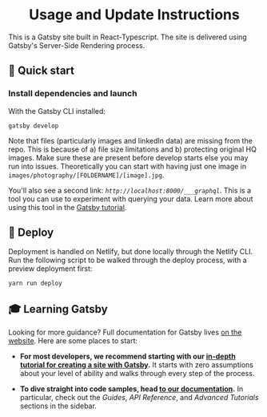 
<h1 align="center">
  Usage and Update Instructions
</h1>

This is a Gatsby site built in React-Typescript. The site is delivered using Gatsby's Server-Side Rendering process. 

## 🚀 Quick start

### Install dependencies and launch

With the Gatsby CLI installed:

```
gatsby develop
```
Note that files (particularly images and linkedIn data) are missing from the repo. This is because of a) file size limitations and b) protecting original HQ images. Make sure these are present before develop starts else you may run into issues. Theoretically you can start with having just one image in `images/photography/[FOLDERNAME]/[image].jpg`.

You'll also see a second link: _`http://localhost:8000/___graphql`_. This is a tool you can use to experiment with querying your data. Learn more about using this tool in the [Gatsby tutorial](https://www.gatsbyjs.org/tutorial/part-five/#introducing-graphiql).


## 💫 Deploy

Deployment is handled on Netlify, but done locally through the Netlify CLI. Run the following script to be walked through the deploy process, with a preview deployment first:

```
yarn run deploy
```


## 🎓 Learning Gatsby

Looking for more guidance? Full documentation for Gatsby lives [on the website](https://www.gatsbyjs.org/). Here are some places to start:

- **For most developers, we recommend starting with our [in-depth tutorial for creating a site with Gatsby](https://www.gatsbyjs.org/tutorial/).** It starts with zero assumptions about your level of ability and walks through every step of the process.

- **To dive straight into code samples, head [to our documentation](https://www.gatsbyjs.org/docs/).** In particular, check out the _Guides_, _API Reference_, and _Advanced Tutorials_ sections in the sidebar.

